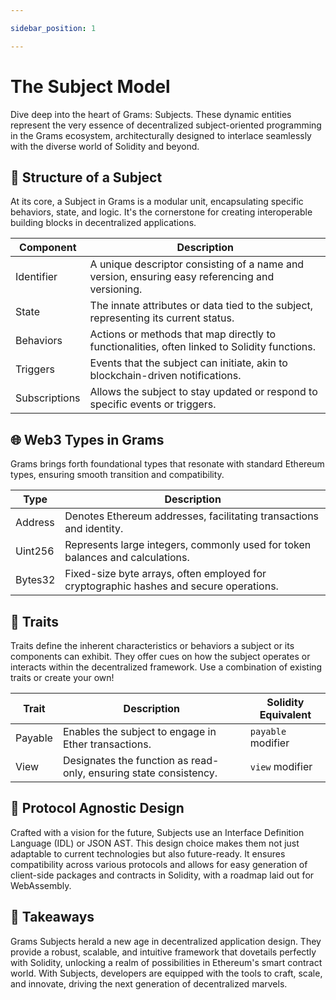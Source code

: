 ```yaml
---

sidebar_position: 1

---
```


# The Subject Model

Dive deep into the heart of Grams: Subjects. These dynamic entities represent the very essence of decentralized subject-oriented programming in the Grams ecosystem, architecturally designed to interlace seamlessly with the diverse world of Solidity and beyond.

## 🧱 Structure of a Subject

At its core, a Subject in Grams is a modular unit, encapsulating specific behaviors, state, and logic. It's the cornerstone for creating interoperable building blocks in decentralized applications.

| Component   | Description                                                                                       |
|-------------|---------------------------------------------------------------------------------------------------|
| Identifier  | A unique descriptor consisting of a name and version, ensuring easy referencing and versioning.   |
| State       | The innate attributes or data tied to the subject, representing its current status.               |
| Behaviors   | Actions or methods that map directly to functionalities, often linked to Solidity functions.     |
| Triggers    | Events that the subject can initiate, akin to blockchain-driven notifications.                   |
| Subscriptions | Allows the subject to stay updated or respond to specific events or triggers.                |

## 🌐 Web3 Types in Grams

Grams brings forth foundational types that resonate with standard Ethereum types, ensuring smooth transition and compatibility.

| Type    | Description                                                      |
|---------|------------------------------------------------------------------|
| Address | Denotes Ethereum addresses, facilitating transactions and identity.|
| Uint256 | Represents large integers, commonly used for token balances and calculations.|
| Bytes32 | Fixed-size byte arrays, often employed for cryptographic hashes and secure operations.|

## 🔗 Traits

Traits define the inherent characteristics or behaviors a subject or its components can exhibit. They offer cues on how the subject operates or interacts within the decentralized framework. Use a combination of existing traits or create your own!

| Trait    | Description                                        | Solidity Equivalent    |
|----------|----------------------------------------------------|------------------------|
| Payable  | Enables the subject to engage in Ether transactions.| `payable` modifier     |
| View     | Designates the function as read-only, ensuring state consistency.| `view` modifier  |

## 📜 Protocol Agnostic Design

Crafted with a vision for the future, Subjects use an Interface Definition Language (IDL) or JSON AST. This design choice makes them not just adaptable to current technologies but also future-ready. It ensures compatibility across various protocols and allows for easy generation of client-side packages and contracts in Solidity, with a roadmap laid out for WebAssembly.

## 🚀 Takeaways

Grams Subjects herald a new age in decentralized application design. They provide a robust, scalable, and intuitive framework that dovetails perfectly with Solidity, unlocking a realm of possibilities in Ethereum's smart contract world. With Subjects, developers are equipped with the tools to craft, scale, and innovate, driving the next generation of decentralized marvels.
